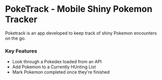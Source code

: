 # PokeTrack - Mobile Shiny Pokemon Tracker
Poketrack is an app developed to keep track of shiny Pokemon encounters on the go.

### Key Features
- Look through a Pokedex loaded from an API
- Add Pokemon to a Currently HUnting List
- Mark Pokemon completed once they're finished
